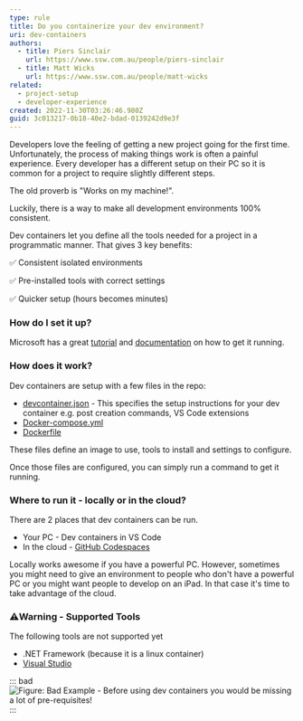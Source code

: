 ```yaml
---
type: rule
title: Do you containerize your dev environment?
uri: dev-containers
authors:
  - title: Piers Sinclair
    url: https://www.ssw.com.au/people/piers-sinclair
  - title: Matt Wicks
    url: https://www.ssw.com.au/people/matt-wicks
related:
  - project-setup
  - developer-experience
created: 2022-11-30T03:26:46.980Z
guid: 3c013217-0b18-40e2-bdad-0139242d9e3f
---
```

Developers love the feeling of getting a new project going for the first time. Unfortunately, the process of making things work is often a painful experience. Every developer has a different setup on their PC so it is common for a project to require slightly different steps.

The old proverb is "Works on my machine!".

Luckily, there is a way to make all development environments 100% consistent. 
            
<!--endintro-->

Dev containers let you define all the tools needed for a project in a programmatic manner. That gives 3 key benefits:

✅ Consistent isolated environments

✅ Pre-installed tools with correct settings

✅ Quicker setup (hours becomes minutes)


### How do I set it up?

Microsoft has a great [tutorial](https://learn.microsoft.com/en-us/training/modules/use-docker-container-dev-env-vs-code/) and [documentation](https://code.visualstudio.com/docs/devcontainers/containers) on how to get it running.

### How does it work?
Dev containers are setup with a few files in the repo:

* [devcontainer.json](https://containers.dev/implementors/json_reference/) - This specifies the setup instructions for your dev container e.g. post creation commands, VS Code extensions
* [Docker-compose.yml](https://docs.docker.com/compose/compose-file/#compose-file-structure-and-examples)
* [Dockerfile](https://docs.docker.com/engine/reference/builder/) 

These files define an image to use, tools to install and settings to configure.

Once those files are configured, you can simply run a command to get it running.

### Where to run it - locally or in the cloud?
There are 2 places that dev containers can be run.

* Your PC - Dev containers in VS Code 
* In the cloud - [GitHub Codespaces](https://github.com/features/codespaces) 

Locally works awesome if you have a powerful PC. However, sometimes you might need to give an environment to people who don't have a powerful PC or you might want people to develop on an iPad. In that case it's time to take advantage of the cloud.

### ⚠️Warning - Supported Tools
The following tools are not supported yet
* .NET Framework (because it is a linux container)
* [Visual Studio](https://containers.dev/supporting)

::: bad
![Figure: Bad Example - Before using dev containers you would be missing a lot of pre-requisites!](/DevContainersBeforeInstalling.png)
:::
